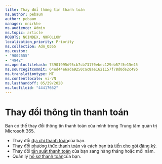 ```yaml
---
title: Thay đổi thông tin thanh toán
ms.author: pebaum
author: pebaum
manager: mnirkhe
ms.audience: Admin
ms.topic: article
ROBOTS: NOINDEX, NOFOLLOW
localization_priority: Priority
ms.collection: Adm_O365
ms.custom:
- "9002555"
- "4942"
ms.openlocfilehash: 73901995d95cb7cb73170ebec129eb57f5e15e45
ms.sourcegitcommit: 64ed44e6ada9250cac8ae1621157f78d0de2c49b
ms.translationtype: MT
ms.contentlocale: vi-VN
ms.lasthandoff: 05/29/2020
ms.locfileid: "44417662"
---
```

# <a name="change-billing-information"></a>Thay đổi thông tin thanh toán

Bạn có thể thay đổi thông tin thanh toán của mình trong Trung tâm quản trị Microsoft 365. 

- Thay đổi [địa chỉ thanh toán](https://docs.microsoft.com/microsoft-365/commerce/billing-and-payments/change-your-billing-addresses)của bạn.
- Thay đổi [phương thức thanh toán](https://docs.microsoft.com/microsoft-365/commerce/billing-and-payments/manage-payment-methods) và cách bạn [trả tiền cho gói đăng ký](https://docs.microsoft.com/microsoft-365/commerce/billing-and-payments/pay-for-your-subscription).
- Thay đổi [tần suất thanh toán](https://docs.microsoft.com/microsoft-365/commerce/billing-and-payments/change-payment-frequency) của bạn sang hàng tháng hoặc mỗi năm.
- Quản lý [hồ sơ thanh toán](https://docs.microsoft.com/microsoft-365/commerce/billing-and-payments/manage-billing-profiles)của bạn.
